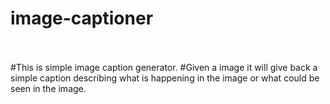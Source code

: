 # image-captioner
<br></br>
#This is simple image caption generator.
#Given a image it will give back a simple caption describing what is happening in the image or what could be seen in the image.

